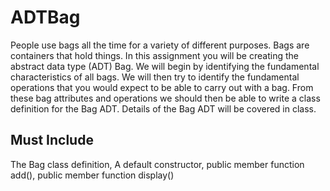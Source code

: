 # ADTBag

People use bags all the time for a variety of different purposes. Bags are containers that hold things. In this assignment you will be creating the abstract data type (ADT) Bag. We will begin by identifying the fundamental characteristics of all bags. We will then try to identify the fundamental operations that you would expect to be able to carry out with a bag. From these bag attributes and operations we should then be able to write a class definition for the Bag ADT. 
Details of the Bag ADT will be covered in class.

## Must Include
The Bag class definition, 
A default constructor, 
public member function add(), 
public member function display()